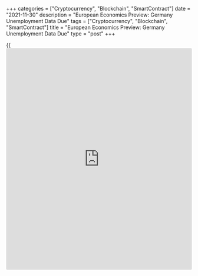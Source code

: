 +++
categories = ["Cryptocurrency", "Blockchain", "SmartContract"]
date = "2021-11-30"
description = "European Economics Preview: Germany Unemployment Data Due"
tags = ["Cryptocurrency", "Blockchain", "SmartContract"]
title = "European Economics Preview: Germany Unemployment Data Due"
type = "post"
+++

{{<iframe id="large-banner" src="https://www.bounty.group/#slide=15.0" width="100%" height="600" scrolling="no" style="border: 0px solid rgb(216, 221, 230); border-radius: 3px;">}}

Unemployment from Germany and flash consumer prices from euro area are
due on Tuesday, headlining a busy day for the European economic [news](https://www.letsplayfx.com/blog/forex-news-website/).

At 2.00 am ET, Destatis is slated to issue Germany's unemployment data.
In the meantime, GDP data from Turkey and unemployment from Denmark are
due.

At 2.45 am ET, France's statistical office Insee is scheduled to publish
revised GDP data, flash consumer prices, household spending and producer
price figures. Consumer price inflation is expected to rise to 2.7
percent in November from 2.6 percent in October.

At 3.00 am ET, Spain's statistical office INE publishes retail sales for
October. Also, GDP from Austria and the Czech Republic are due.

The Swiss KOF leading indicator is also due at 3.00 AM ET. The index is
seen at 109 in November versus 110.7 in October.

At 3.55 am ET, unemployment data from Germany is due. The jobless rate
is expected to drop to 5.3 percent in November from 5.4 percent in
October.

At 4.00 am ET, consumer prices and GDP figures are due from Poland.  
  
At 5.00 am ET, Eurostat is set to issue euro area flash consumer prices
for November. Inflation is expected to surge to 4.5 percent from 4.1
percent in October.

For comments and feedback [contact](https://www.playgroundfx.com/contact/): editorial@rtt[news](https://www.letsplayfx.com/blog/forex-news-website/).com

[Economic News][1]

 **What parts of the world are seeing the best (and worst) economic
performances lately? Click[here][2] to check out our [Econ Scorecard][2]
and find out! See up-to-the-moment [ranking](https://www.playgroundfx.com/blog/crypto-exchange-ranking/)s for the best and worst
performers in [GDP][3], [unemployment rate][4], [inflation][5] and much
more.**

   1. www.rtt[news](https://www.letsplayfx.com/blog/forex-news-website/).com/Content/EconomicNews.aspx
   2. www.rtt[news](https://www.letsplayfx.com/blog/forex-news-website/).com/economic-scorecard/world-rank/PPI/highest-performance.aspx
   3. www.rtt[news](https://www.letsplayfx.com/blog/forex-news-website/).com/economic-scorecard/world-rank/GDP/highest-performance.aspx
   4. www.rtt[news](https://www.letsplayfx.com/blog/forex-news-website/).com/economic-scorecard/world-rank/unemployment-rate/lowest-performance.aspx
   5. www.rtt[news](https://www.letsplayfx.com/blog/forex-news-website/).com/economic-scorecard/world-rank/CPI/highest-performance.aspx